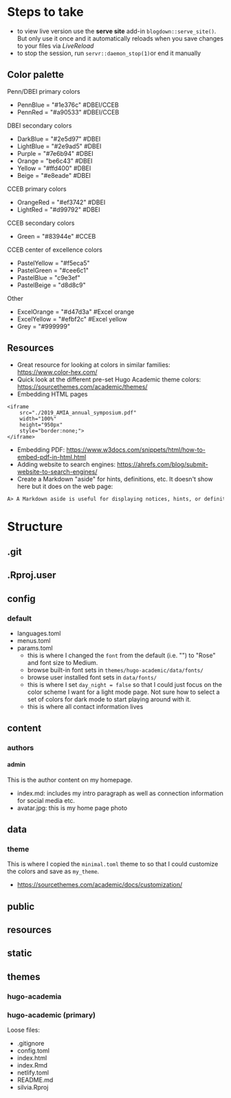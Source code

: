 # Steps to take

- to view live version use the **serve site** add-in `blogdown::serve_site()`. But only use it once and it automatically reloads when you save changes to your files via _LiveReload_
- to stop the session, run `servr::daemon_stop(1)`or end it manually

## Color palette
Penn/DBEI primary colors
- PennBlue = "#1e376c" #DBEI/CCEB
- PennRed = "#a90533" #DBEI/CCEB

DBEI secondary colors
- DarkBlue = "#2e5d97" #DBEI
- LightBlue = "#2e9ad5" #DBEI
- Purple = "#7e6b94" #DBEI
- Orange = "be6c43" #DBEI
- Yellow = "#ffd400" #DBEI
- Beige = "#e8eade" #DBEI

CCEB primary colors
- OrangeRed = "#ef3742" #DBEI
- LightRed = "#d99792" #DBEI

CCEB secondary colors
- Green = "#83944e" #CCEB

CCEB center of excellence colors
- PastelYellow = "#f5eca5"
- PastelGreen = "#cee6c1"
- PastelBlue = "c9e3ef"
- PastelBeige = "d8d8c9"

Other
- ExcelOrange = "#d47d3a" #Excel orange
- ExcelYellow = "#efbf2c" #Excel yellow
- Grey = "#999999"

## Resources
- Great resource for looking at colors in similar families: https://www.color-hex.com/
- Quick look at the different pre-set Hugo Academic theme colors: https://sourcethemes.com/academic/themes/
- Embedding HTML pages
```
<iframe
    src="./2019_AMIA_annual_symposium.pdf"
    width="100%"
    height="950px"
    style="border:none;">
</iframe>
```
- Embedding PDF: https://www.w3docs.com/snippets/html/how-to-embed-pdf-in-html.html
- Adding website to search engines: https://ahrefs.com/blog/submit-website-to-search-engines/
- Create a Markdown "aside" for hints, definitions, etc. It doesn't show here but it does on the web page:
```markdown
A> A Markdown aside is useful for displaying notices, hints, or definitions to your readers.
```

# Structure

## .git
## .Rproj.user
## config
### default
- languages.toml
- menus.toml
- params.toml
  - this is where I changed the `font` from the default (i.e. "") to "Rose" and font size to Medium.
  - browse built-in font sets in `themes/hugo-academic/data/fonts/`
  - browse user installed font sets in `data/fonts/`
  - this is where I set `day_night = false` so that I could just focus on the color scheme I want for a light mode page. Not sure how to select a set of colors for dark mode to start playing around with it.
  - this is where all contact information lives

## content
### authors
#### admin
This is the author content on my homepage.
- index.md: includes my intro paragraph as well as connection information for social media etc.
- avatar.jpg: this is my home page photo

## data
### theme
This is where I copied the `minimal.toml` theme to so that I could customize the colors and save as `my_theme`.
- https://sourcethemes.com/academic/docs/customization/

## public
## resources
## static
## themes

### hugo-academia

### hugo-academic (primary)

Loose files:
- .gitignore
- config.toml
- index.html
- index.Rmd
- netlify.toml
- README.md
- silvia.Rproj
